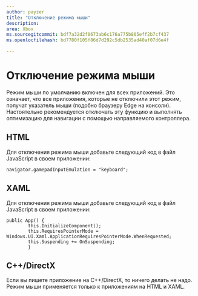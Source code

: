 ```yaml
---
author: payzer
title: "Отключение режима мыши"
description: 
area: Xbox
ms.sourcegitcommit: bdf7a32d2f0673ab6c176a775b805eff2b7cf437
ms.openlocfilehash: bd7780f105f86d7d292c5db2535ad40af07d6e4f

---
```


# Отключение режима мыши
Режим мыши по умолчанию включен для всех приложений. Это означает, что все приложения, которые не отключили этот режим, получат указатель мыши (подобно браузеру Edge на консоли). Настоятельно рекомендуется отключать эту функцию и выполнять оптимизацию для навигации с помощью направляемого контроллера.   
   
## HTML   
Для отключения режима мыши добавьте следующий код в файл JavaScript в своем приложении:   
   
```code
navigator.gamepadInputEmulation = "keyboard";
```   

## XAML    
Для отключения режима мыши добавьте следующий код в файл JavaScript в своем приложении:   
   
```code
public App() {
        this.InitializeComponent();
        this.RequiresPointerMode = Windows.UI.Xaml.ApplicationRequiresPointerMode.WhenRequested;
        this.Suspending += OnSuspending;
        }
```

## C++/DirectX   
Если вы пишете приложение на C++/DirectX, то ничего делать не надо. Режим мыши применяется только к приложениям на HTML и XAML.



<!--HONumber=Jun16_HO5-->


